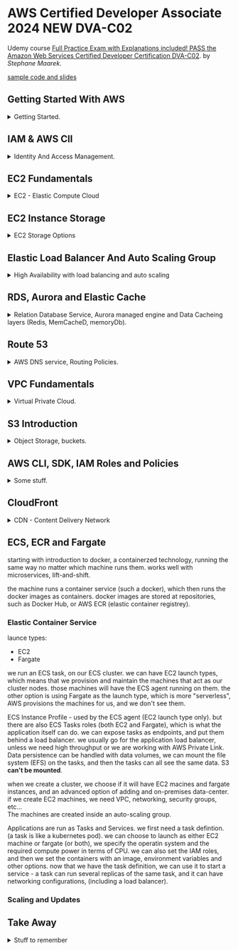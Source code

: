 <!--
// cSpell:ignore boto xlarge POSIX Proto AWSELB AWSALBTG AWSALBAPP NAPTR NACL DSSE
-->

<link rel="stylesheet" type="text/css" href="../markdown-style.css"> 

# AWS Certified Developer Associate 2024 NEW DVA-C02

Udemy course [Full Practice Exam with Explanations included! PASS the Amazon Web Services Certified Developer Certification DVA-C02](https://www.udemy.com/course//aws-certified-developer-associate-dva-c01/). by _Stephane Maarek_.


[sample code and slides](https://courses.datacumulus.com/downloads/certified-developer-k92/)

## Getting Started With AWS
<details>
<summary>
Getting Started.
</summary>

Started as an internal service in 2002, then went public over the tears, offering more services and at more locations. used by many leading companies. allows to build sophisticated and scalable applications, it can be used in many ways, some are general for data centers, and some are unique to the cloud.

### Regions and Availability Zones

[The aws infrastructure](https://infrastructure.aws/)

- AWS Regions
- AWS Avalability Zones
- AWS Data Centers
- AWS Edge Locations/ Points of Presence

regions have a name, it's a cluster of data centers in a geographical region. most aws services are region-scoped. we choose a region based on several factors:

- Compliance with data governance and legal requirements
- Proximity to customer for reduced latency
- Available services - not all new features are suppoerte in all regions
- Pricing varies region to region

Regions are divide into Availability zones, usuall 3 zones in a reason. each AZ is one or more data-centers, AZ are separated from one another, so they shouldn't go down if there is power outage. they are linked between them with high speed connection.

Edge locations are points of presence that help with getting lower latency and content caching.

### Tour of the Console and Services

global scoped services:
- IAM
- Route53 (DNS)
- CloudFront (content Delivery network)
- WAF (web application firewall)

Most AWS services are region-scoped.

In the web console, we can choose the region. we usually work with a region that is close to us. but we can choose any region we want. if we choose a global service, then our selected region shows "global".\
In the main page we see the recently used services, and some other stuff. we can navigate services by category or by lexical order, or search them directly in the search bar.

AWS is constantly changing the layout, so some services look different than what is shown in the course.

### Budget Setup

Setting an alarm to avoid spending, we go to the billing and cost management service (as a root user) and allow our administration users to see their billing pages.

in our other accounts, we can now see charges by services and regions. this shows us what we are paying for. it's good to look at this every month to see that we don't forget anything. we can also look at the "free-tier" dashboard and check if we are going overboard and using more than what the free-tier limit is.

we can also set up an alarm that uses the pre-built "Zero-Spent budget", which will alarm us if we spend even a single cent.  we can also set a monthly budget alarm and be alerted when get close to the threshold.

</details>

## IAM & AWS ClI
<details>
<summary>
Identity And Access Management.
</summary>

This a global service.

when we create a AWS account, we create a root account, we should never share this account, and limit how much we use it. this is the strongest, unlimited user. we should create an administrator user for our management tasks, and create users for our people who might need to use our AWS account.

### Users and Groups

users are people within the organization, which could be grouped. groups only contain users, they can't be nested inside each other. user don't have to belong to a group, and they can belong to multiple groups.

we create users and groups to handle permissions. permissions are stored in IAM policies, json documents that specify what the user can and can't do, and on which services. we don't give more permission than needed, we follow the "least privilege principle".

to create a user, we go to the <cloud>IAM</cloud> dashboard and click <kbd>Create user</kbd>. we will start by creating an admin user to use instead of the root user. we choose the user name and select that it can use the web console. for now we create the IAM user in the old way, but we can also create a user in the identity center. we write our password, create a group "admins" with the administrator policy. we can add tags if we wish (most resources can be tagged).

users can have policies attached directly or through groups.

an account can have an alias, which makes signing into the console easier, this account alias must be globally unique (across all aws account in the world).

### Policies

as stated before, IAM policies manage permission to aws resources.

if we attach a policy to a group, then all member of the group get those permissions. a user can get policies from multiple groups.

the structure is a json file with statements, each statements has
- "Sid" - optional identifier
- "Effect" - "allow" or "deny"
- "Principal" - account/user/role/service to which this policy applies to
- "Action" - what can be done
- "Resources" - on which resources the actions are applied
- "condition" - when this policy is in effect. also optional

we can play with users and remove the admin user from the administrator group, and then that user won't even be able to see it's own permission. we can assign a different policy such as IAMReadOnlyAccess and control what that user can do.

### Multifactor Authentication



in IAM, we can create a password policy, and enforce certain standards on the passwords. we can also require users to change the password after some time(password expiration), and prevent password re-use.

but another mechanism is the MFA (Multi Factor Authentication), this combines the password with another layers, such as a device (phone application).

- virtual MFA device (authenticator application)
- Universal 2nd Factor security key (U2F) - physical device
- Hardware key MFA device - can be provided by a third part

in a demo, we define the password policy, either use the default or customize them.

for the root account, we can set the MFA, we follow the wizard and connect the device we want. now when we want to log-in into the root user, we have to provide the authentication from the device.

### Accessing AWS - Access Keys, CLI, SDK
we can access AWS in different ways:

- AWS management Console (website) - password and MFA
- AWS Command Line Interace - protected by access keys
- AWS Software Developer Kit - for code, uses access keys

Access Keys are secret, just like passwords, and they need to be protected, never share them.

The CLI is the command line interface, for use in text based terminals. the cli commands usuall y look like `aws <service> <command>`. the SDK is langauge specific API (library) that we use in our applications to communicate with AWS services. for this course, we will occasionally use the python sdk, called "boto".

we can install the AWS CLI on our windows machine, we follow the wizard and use the MSI installer. we upgrade the version by downloading the most recent installer. for Mac, we download the ".pkg" installer, for Linux we download the file using `curl`, unzip it and run the install script.

if we want to connect to our cloud, we need access keys, we get the by creating access keys from our users. (there are better ways, but this is also important).

with these keys, we can configure our CLI profile, and start playing with it. the access keys use the same permissions as the console user.

There is an easy alternative for using access keys, we can use CloudShell instead. this is a built-in terminal that has aws installed by default, and uses the same permissions as the user that's logged in. the environment is persistent so we can keep some scripts there if we wish, and download/upload files to it.

### Roles

Roles are like users, they also have permissions and policies, but we give them to aws services (resources), such EC2 machines. we give them roles to control what they can do.

when we create roles, we usually use the **AWS service role**, and then we choose the service we want to attach the role on (which controls the "principal" section), and then we select what the role can do. we eventually can assign the role to instaces (such as EC2 machine), which will be done later.

### Security Tools

IAM credentials report - account-level report, last access, password rotation, etc...

Access Advisor - user level, see what the user can do and what permission they have and don't use.

We can do both in the IAM console.

best practices:

> - Don't use the root account except for AWS account setup
> - One physical user = One AWS user
> - Assign users to groups and assign permissions to groups
> - Create a strong password policy
> - Use and enforce the use of Multi Factor Authentication (MFA)
> - Create and use Roles for giving permissions to AWS services
> - Use Access Keys for Programmatic Access (CLI / SDK)
> - Audit permissions of your account using IAM Credentials Report & IAM Access Advisor
> - Never share IAM users & Access Keys

Shared Responsibility model - separate what the vendor is responsible to and what the user (you) is responsible to in terms of security. this changes for each service, so for IAM service, there are things that the user must do to secure the account.

> AWS: 
>
> - Infrastructure (global network security)
> - Configuration and vulnerability analysis
> - Compliance validation
> 
> You:
> 
> - Users, Groups, Roles, Policies Management and monitoring
> - Enable MFA on all accounts
> - Rotate all your keys often
> - Use IAM tools to apply appropriate permissions
> - Analyze access patterns &
review permissions 

### Summary

AM Section - Summary
> - Users: mapped to a physical user, has a password for AWS Console
> - Groups: contains users only
> - Policies: JSON document that outlines permissions for users or groups
> - Roles: for EC2 instances or AWS services
> - Security: MFA + Password Policy
> - AWS CLI: manage your AWS services using the command-line
> - AWS SDK: manage your AWS services using a programming language
> - Access Keys: access AWS using the CLI or SDK
> - Audit: IAM Credential Reports & IAM Access Adviso

</details>

## EC2 Fundamentals
<details>
<summary>
EC2 - Elastic Compute Cloud
</summary>

IAAS - Infrastructure as a Service

> - Renting virtual machines (EC2)
> - Storing data on virtual drives (EBS)
> - Distributing load across machines (ELB)
> - Scaling the services using an auto-scaling group (ASG)

the basic compute service, a virtual machine running on the cloud.

### EC2 Basics

when we create an EC2 instance, we choose the configuration.

- Operating System - linux, windows, Max
- Compute - Cpu Cores
- Random Access Memory
- Storage
  - hardware attached (EC2 Instance Store)
  - network attached (Elastic Block System, Elastic File System)
- Networking - speed, public IP address
- Firewall rules - Security Groups
- Bootstrap script - EC2 User Data

the user script controls what the machine does on startup, it's a way to automate boot tasks, such as installing updates, software, downliding and starting programs. all of this is done with the machine root user.

there are many instances types, they have names such as "t2.micro", "m5.large" and all kinds of others, each instance type has different configuration, which should fit different use cases.

the "t2.micro" is part of the free-tier, and that's what we use.

we will create the first EC2 machine from the web console, it will be a web server, and we will give it a user data script.

in the EC2 service, we select <kbd>Launch Instance</kbd>, we give the instance a name and tags, we choose the base image, and select the Amazon Linux AMI for now. we could create our own AMI if we need. we select the instance type that is free-tier eligible.\
We next create a key-pair to connect to the ec2 machine, so we need to create one. we use the RSA type and choose the ".pem" option for mac, linux and windows 10 and above, ".ppk" is for Putty in older windows machines.\
We modify the network settings, and give us a public ip, we want to have network access in SSH from anywhere, and HTTP access form anywhere.\
We move to storage option, and configure the root volume storage (nothing to do here). we keep the rest of the option as default, and in the user script option, we paste a script that start an httpd server.

```sh
#!/bin/bash
# Use this for your user data (script from top to bottom)
# install httpd (Linux 2 version)
yum update -y
yum install -y httpd
systemctl start httpd
systemctl enable httpd
echo "<h1>Hello World from $(hostname -f)</h1>" > /var/www/html/index.html
```

we can launch the instance now, and when it's done, we have a running instance. we  see some details about the instance. we use the public ip address to navigate to our machine in the browser (we might need to specify the http protocol, depending on the browser).

we can stop the instance as we want, this reduces the cost (we still pay for storage) and we can start it again afterwards. to delete it complexly we select <kbd>terminate</kbd>. every time we start the instace, it changes the public ip, but not the private ip address.

### Instance Types

there are many [instance types](https://aws.amazon.com/ec2/instance-types/) we can choose from:


the format is something like "m5.2xlarge". the first letter is the instance class, the number is the generation (higher is more recent), and the word after the dot defines the size within the instance class (compute power - cpu and memory).

we usually use the general purpose instances, such as "t2.micro", there are also machine that are compute-optimized (media transcoding, processing workload, high performance computing), memory-optimized with a lot of RAM (databases, real time processing of big data), there are also Storage-optimized instances.

### Security Groups

Security Groups are firewalls around our instances. they control how traffic is allowed into and out of the instances. Security groups only have "allow" rules, which are defined by ip ranges, or by referencing other security groups. a security group is stateful - if an inbound traffic is allowed, then so is the response.

Rules are defined by protocol (TCP, UDP), type(SSH, HTTP, HTTPS), port range and source.

> - Can be attached to multiple instances
> - Locked down to a region / VPC combination
> - Does live "outside” the EC2 - if traffic is blocked the EC2 instance won't see it
> - It's good to maintain one separate security group for SSH access
> - If your application is not accessible (time out), then it's a security group issue
> - If your application gives a "connection refused" error, then it's an application error or it's not launched
> - All inbound traffic is blocked by default
> - All outbound traffic is authorized by default

we can allow security groups to reference one another, which means we don't need to look up the ips when we want to connect them.

| Port | Use                                  | Note                           |
| ---- | ------------------------------------ | ------------------------------ |
| 21   | FTP (File Transfer Protocol)         | upload files into a file share |
| 22   | SSH (Secure Shell)                   | log into a Linux instance      |
| 22   | SFTP (Secure File Transfer Protocol) | upload files using SSH         |
| 80   | HTTP                                 | access unsecured websites      |
| 443  | HTTPS                                | access secured websites        |
| 3389 | RDP (Remote Desktop Protocol)        | log into a Windows instance    |

if we want to look into a security group, we can get to it from the EC2 instance, or by looking at them directly. security groups have inbound and outbound rules, if we try to connect to an EC2 and we see a timeout, that means the security group doesn't allow us to access it.

### SSH Access and Instance Connect
Connecting to the server. SSH stands for Secure Shell. we use SSH for Mac, Linux and Windows (version 10 and more), older windows machine can use Putty. all operating systems can use EC2 instane connect, but the AMI needs to have this enabled.

SSH gives your terminal access and control into the remote machine. the ".pem" file should not have space in the name.

linux:

```sh
chmod 0400 "key.pem" # change permissions
ssh ec2-user@public.ip.address -i "key.pem"
whoami # check that we are in the ec2 machine
```

windows (older version), by using the Putty application. it has Putty client and PuttyGen. we can create a ppk file from the pem file we downloaded. we follow the wizard and create a profile and reference the ppk file we created.

in windows (version 10 and above), we can use the ssh command directly. if we get a permission issue, we need to change permission and change the owner of the file to user that runs it, we also remove the system and administrator permissions, and remove inheritance.

```ps
ssh -i "key.pem" ec2-user@public.ip.address
```

The EC2 instance connect is an alternative to SSH, it's a browser based shell that saves us the trouble of managing keys. we still need to open port 22 for it to work.

the ami we use has the aws cli tool installed by default, so we can run commands directly from it. however, it doesn't have the profile configured. we could run `aws configure`, but that means the credentails get stored there, and that's bad. instead, we can add an IAM role and attach it to the instance, and then we could run aws cli commands, without compromising security.

### Purchasing Options

other way

> - On-Demand Instances - short workload, predictable pricing, pay by second
> - Reserved (1 & 3 years)
>   - Reserved Instances - long workloads
>   - Convertible Reserved Instances - long workloads with flexible instances
> - Savings Plans (1 & 3 years) - commitment to an amount of usage, long workload
> - Spot Instances - short workloads, cheap, can lose instances (less reliable)
> - Dedicated Hosts - **book an entire physical server**, control instance placement
> - Dedicated Instances - **no other customers will share your hardware**
> - Capacity Reservations - reserve capacity in a specific AZ for any duration

the basic type is "on-demand", it's what we usually use, it has no up-front costs, but is costly.

reserved instances allow us to reserve a specific instance type (at a specific region), and pay less for it. it has up-front costs, and it is suitable for steady-rate workloads.

Savings Plans allow us to get discount on usage, we commit to a certain threshold (pattern of usage) and get a discount on it. it is linked to an instance family and region, but flexible for instance size. going beyond the savings plan uses the on-demand pricing.

Spot instances are good for workload that is resilient for failure, and that we can start and stop at any time.

Dedicated hosts means you get a physical server, it's used for regulatory purpose or for licensing issues.

(dedicated instances and capacity reserves)

an analogy to hotel

> - On demand: coming and staying in resort whenever we like, we pay the full price
> - Reserved: like planning ahead and if we plan to stay for a long time, we may get a good discount.
> - Savings Plans: pay a certain amount per hour for certain period and stay in any room type (e.g., King, Suite, Sea View)
> - Spot instances: the hotel allows people to bid for the empty rooms and the highest bidder keeps the rooms. You can get kicked out at any time
> - Dedicated Hosts: We book an entire building of the resort
> - Capacity Reservations: you book a room for a period with full price even you don't stay in it


</details>
 
## EC2 Instance Storage
<details>
<summary>
EC2 Storage Options
</summary>

EBS - Elastic Block Storage
EFS - Elastic File System

### EBS
Elastic Block Storage, a network drive that is attached to our machine, it persists even if the machine terminated. most EBS volume can be attached to only one machine (unless using EBS multi attached), and they are bound to a specific avalability zone (we can move them across using snapshots).

Since it's a network drive, it has a bit of latency. but they can also be detached and re-attached to other instances. they have provisioned capacity (size, IOPS). an EC2 machine can have several volumes attached to it. if we create an EBS through the EC2 machine creation, we can mark it as "delete on termination", this is the default for the root EBS volume, but not for the others.

if we create an EBS volume, we must define the Availability zone (not the region). we define the disk type (gp2 for ssd, hdd for hard disk device), the throughput (I/O operations per second - IOPS). if we have snapshot, we can create a volume directly from that snapshot, this is done for backups, or for copying volumes between availability zones and regions.

when creating a snapshot, it's recommended to detach it from the machine, but it's not required.

- ebs snapshot achieve - save on costs
- recycle bin - protect from accidental delete
- fast snapshot restore - force full initialization of snapshot to have no latency.

when we create a snapshot, we can give it tags and set encryption. we then can copy it to other regions (and encrypt in the process). snapshots are used for creating EBS volumes, the recycle bin has retention rules to protect snapshots from being deleted.

### AMI

<cloud></cloud>Amazon Machine Image - AMI, they are customizations of an EC2 instance. it has additional software, configuration, monitoring right out of the box, which saves time on configuration and booting.

AMI are built for a specific region, but can be copied across them. so far we have been using the public AMI that AWS provided, but we can use our own AMI, or use one from the AWS marketplace.

to create an AMI, we first create and EC2 machine, stop it, and create the AMI image. this ami will show up under the "my AMI" tab.

EBS volumes come in various types:

- gp2/gp3 - general purpose ssd, balance price and performance
- io1/io2 block expres - high performance ssd for mission critical (low latency, high-throughput)
- st1 - low cost hdd, frequently accessed, throughput-intensive
- sc1 - lowest cost hdd, less frequently accessed workloads

only ssd volumes can be used as root volumes. that means gp2, gp3, io1, io2.

volumes are defined by size, iops and throughput.

if we have intensive workloads (databases), we can use io1/io2 volumes, which give better performance. and they also support multi-attach.

hard disk drives can't be root volumes, but have lower costs.

multi attach means that multiple ec2 machines (up to 16) can attach to the same EBS volume (io1, io2) in the same avalability zone. each machine has full read and write permissions, the application must manage the concurrent write operations, and the file system must be cluster aware.

### EC2 Instance Store

<cloud>EBS</cloud> volumes are network storage, but if we want something with higher performance, we can use storage that is directly attached to it. this gives us better speed, but it goes away when the machine is stopped (not even terminated), this is good for workloads that need cache/scratch data/memory buffer. instance store have much higher throughput than EBS, even IOPS optimized.

### EFS

Elastic File System, managed NFS (networked file system), so it can work with multiple instances in multiple availability zones. it's scalable, pay for demand,

> - Use cases: content management, web serving, data sharing, Wordpress
> - Uses NFSv4.1 protocol
> - Uses security group to control access to EFS
> - Compatible with Linux based AMI (not Windows)
> - Encryption at rest using KMS
> - POSIX file system (~Linux) that has a standard file API
> - File system scales automatically, pay-per-use, no capacity planning

it scales automatically, up to petabytes-scale file system. we can set the performance mode

performance mode:

- genearl purpose (default) - for *latency-sensitive* use cases
  - elastic (let aws decide)
- Max I/O - higher throughput, parallel work at the cost of *higher latency*
  - bursting - scale throughput with storage size
  - provisioned - you set the  throughout


storage options:

lifecycle, standard and infrequent access storage, we can set a rule to move in-frequently accessed files to a lower cost storage tier, and then retrieve them at a cost.

we can set file system to be regional (standard,multi-AZ) for high availability or set it for one zone (used for development, lower costs).

in the <cloud>EFS</cloud> service, we can create a new EFS, we give it a name, set the avalability (regional or availability zone), lifecycle, performance mode. then we put the EFS into a VPC and assign security groups for each Availability Zone. we can change some more file system settings. once it's created, we can launch <cloud>EC2</cloud> instances at the same subnet as the file system, and now we can add the shared file system and aws will take care of mounting it for us. it also attaches the security group to the EFS. we can see and modify the mounting path (usually "/mnt/efs/fs1").

### Summary

> EBS volumes…
> 
> - usually attached to only one instance (except multi-attach io1/io2)
>   - are locked at the Availability Zone (AZ) level
>   - gp2: IO increases if the disk size increases
>   - gp3 & io1: can increase IO independently
> - To migrate an EBS volume across Availability Zone
>   - Take a snapshot
>   - Restore the snapshot to another Availability Zone
>   - EBS backups use IO and you shouldn't run them while your application is handling a lot of traffic
> - Root EBS Volumes of instances get
terminated by default if the <cloud>EC2</cloud> instance gets terminated. (you can disable that)

> EFS - network file system
>
> - Mounting 100s of instances across AZ
> - EFS share website files (WordPress)
> - Only for Linux Instances (POSIX)
> - EFS has a higher price point than EBS
> - Can leverage EFS-IA for cost savings
</details>

## Elastic Load Balancer And Auto Scaling Group
<details>
<summary>
High Availability with load balancing and auto scaling
</summary>

Scalability and High Availability

vertical and horizontal scaling. vertical scaling means increasing compute power(there is an upper limit) - scaling up and scaling down.\
Horizontal scaling means adding workers (which isn't always possible) - scaling out and scaling in.

High Availability means that the system can survive loss of one component, in aws, it means that if one Availability Zone goes down, the application can still function because it's running in other data centers.

### Elastic Load Balancer

High Availability is linked to Load Balancing, a load balancer is a server (one or more), that forward traffic to multiple servers (such as <cloud>EC2</cloud> instances).

> - Spread load across multiple downstream instances
> - Expose a single point of access (DNS) to your application
> - Seamlessly handle failures of downstream instances
> - Do regular health checks to your instances
> - Provide SSL termination (HTTPS) for your websites
> - Enforce stickiness with cookies
> - High availability across zones
> - Separate public traffic from private traffic

The ELB is a manged service that provides Load Balancing, AWS manages it internally, and scales it by itself. it integrates with many other services. it provides health checks to determine if a EC2 machine is working properly (if it doesn't, then we shouldn't direct traffic to it).

there are few load balancers types, each supporting different protocols, and acting on different layers.

> 1. Classic Load Balancer (v1 - old generation) - 2009 - CLB
>   1. HTTP, HTTPS, TCP, SSL (secure TCP)
> 1. Application Load Balancer (v2 - new generation) - 2016 - ALB
>   1. HTTP, HTTPS, WebSocket
> 1. Network Load Balancer (v2 - new generation) - 2017 - NLB
>   1. TCP, TLS (secure TCP), UDP
> 1. Gateway Load Balancer - 2020 - GWLB
>   1. Operates at layer 3 (Network layer) - IP Protocol

load balancers can be internal or externals. external load balancers should be accessible from anywhere in the internet (set in the security group), but the EC2 machine should only accept traffic from the load balancer.

#### Classic Load Balancer

Deprecated Service, don't use this.

> - Supports TCP (Layer 4), HTTP & HTTPS (Layer 7)
> - Health checks are TCP or HTTP based
> - Fixed hostname - "XXX.region.elb.amazonaws.com"

#### Application Load Balancer

Layer 7 load balancer, targets multiple machines, and even multiple targets in the same machine. supports HTTP2 and web socket, it has routing rules for redirection:

> - Routing based on path in URL (example.com/*users* & example.com/*posts*)
> - Routing based on hostname in URL (*one*.example.com & *other*.example.com)
> - Routing based on Query String, Headers
(example.com/users?*id=123&order=false*)

ALB works great for microservices and container based application (<cloud>ECS</cloud>, kubernetes) because it has port mapping.

ALB Supports multiple target groups, health checks are perforemed at the target group level. the targets can be:

- <cloud>EC2</cloud> machines
- <cloud>ECS</cloud> tasks
- <cloud>Lambda</cloud> functions
- IP addressess (private only)

when we forward traffic, the source of the traffic becomes the load balancer. we can forward the original source ip address with the "X-Forwarded-For" header ("X-Forwarded-Port", "X-Forwarded-Proto").

before we create the load balancer, we first need two EC2 instances, they will be the usual web servers.\
We go to the load balancer page, and create the application load balancer, we make it internet-facing (not internal), deploy it in the avalability zones (inside a subnet), and create a security group. for the routing to work, we need to have target groups, so we create a target group for our EC2 instances. we now can create the routing.\
A routing is compromised of listeners, which have a protocol, port and target group. for the example we use HTTP, port 80 and the newly created target group. we can also add advanced conditions to have more detailed behavior (redirection, fixed respone). the rules have priorities, with lower numbers getting evaluated first.\
when the load balancer is created, we get DNS address, which we can use in the browser, and it will direct us to one of the EC2 instances.

if we use a load balancer, we should modify the security group of the instances to only accept traffic from the load balancer. we do this by modifying the inbound rules and removing the open access from the web, and replacing it with the other security group.


#### Network Load Balancer
Layer 4 (TCP and UDP). handles millions of requests per second (ultra-high performance). has only one static IP per Availability Zone (can use elastic IP). not part of the AWS free-tier.

like the application load balancer, we create target groups:

- <cloud>EC2</cloud> machines
- IP addressess (private only)
- Application Load Balancer

health checks protocols are TCP, HTTP and HTTPS.

#### Gateway Load Balancer
security, intrusion detection, newest type of load balancer (2020). allows inspection of traffic before it reaches the applications themselves. operates at Layer 3 (ip packets).

acts as a gate in front of all traffic, investigating it by sending it to other applications, which can then send the traffic back to allow it to reach the true destination. we need to modify the VPC routing table.

> - Deploy, scale, and manage a fleet of 3rd party network virtual appliances in AWS
> - Example: Firewalls, Intrusion Detection and Prevention Systems, Deep Packet Inspection Systems, payload manipulation, etc..
> - Operates at Layer 3 (Network Layer) - IP Packets
> - Combines the following functions:
> - Transparent Network Gateway - single entry/exit for all traffic
> - Load Balancer - distributes traffic to your virtual appliances
> - Uses the GENEVE protocol on port 6081

target groups - these are the applications that monitor and inspect the traffic.

- <cloud>EC2</cloud> machines
- IP addressess (private only)

#### Load Balancing Concepts

Sticky Sessions (session affinity) allow us to have a client make requests to certian instance if the requests are in the same period. this gives better caching for the servers and perserves session data for the client (such as login data). this is achieved with cookies (for ALB, not for NLB) with expiraton date. this may create imbalance over the backend instances.

cookies can be application-based or duration-based.

> Application-based Cookies
> 
> -  Custom cookie
>   -  Generated by the target
>   -  Can include any custom attributes required by the application
>   -  Cookie name must be specified individually for each target group
>   -  Don't use "AWSALB", "AWSALBAPP", or "AWSALBTG" (reserved for use by the ELB)
> -  Application cookie
>   -  Generated by the load balancer
>   -  Cookie name is "AWSALBAPP"
> 
> Duration-based Cookies
> 
> -  Cookie generated by the load balancer
> -  Cookie name is "AWSALB" for ALB, "AWSELB" for CLB

we can set the sticky session under the target group, and then decide the duration, and which custom cookie name to look for.

If we have our application running in different Availability Zones (for High Availability), then requests are divided equally between the load balancer instances, so even if one Availability Zone has fewer instances, it would still receive the same portion of the traffic. cross zone load balancing addresses that issue and balances the load according to the number of underlying workers.

| Load Balancer Type        | Default Mode                                                   | Charges                                      |
| ------------------------- | -------------------------------------------------------------- | -------------------------------------------- |
| Application Load Balancer | Enabled by default (can be disabled at the Target Group level) | No charges for inter AZ data                 |
| Network Load Balancer     | Disabled by default                                            | You pay charges for inter AZ data if enabled |
| Gateway Load Balancer     | Disabled by default                                            | You pay charges for inter AZ data if enabled |
| lassic Load Balance       | Disabled by default                                            | No charges for inter AZ data if enabled      |


Load Balancers can use SSL\TLS certificates. those certificates allow encryption in transit (in-flight encryption). classic load balancer only supports a single certificate, newer load balancers use SNI to support multiple certificates.

- SSL - secure socket layer
- TLS - transport layer security
- SNI - server name indication - loading multiple SSL certificates on one web server

those certificates are issued by certificates authorities (CA), they can have an expiration date and must be renewed. this works with HTTPS protocol, X.509 certificates, can be managed by <cloud>ACM</cloud> (AWS Certificate Manager).

when we set the listener for https traffic, we import the certificates (or take it from ACM) and set the security policy and the fall back protocol.

another feature is Connection Draining, or Registration Delay. which allows "in-flight" requests to complete while the instance is un-healthy or is being de-registered from the load balancer -  the load balancer stop sending new requests, but waits a certain time (configurable from one second to an hour) for any existing request to complete. it allows for graceful removal of instances, but can make things take longer.

### Auto Scaling Groups

> In real-life, the load on your websites and application can change. In the cloud, you can create and get rid of servers very quickly.\
> The goal of an Auto Scaling Group (ASG) is to:
>
> - Scale out (add EC2 instances) to match an increased load
> - Scale in (remove EC2 instances) to match a decreased load
> - Ensure we have a minimum and a maximum number of EC2 instances running
> - Automatically register new instances to a load balancer
> - Re-create an EC2 instance in case a previous one is terminated (ex: if unhealthy)
>
> ASG are free (you only pay for the underlying EC2 instances).

(older generation launch configurations are deprecated).

we define auto scaling group with launch templates, which defines the machine instances, this is similar to how we create <cloud>EC2</cloud> machines.

> - AMI + Instance Type
> - EC2 User Data (boot script)
> - EBS Volumes
> - Security Groups
> - SSH Key Pair
> - IAM Roles for your EC2 Instances
> - Network + Subnets Information
> - Load Balancer Information

we configuration for the group themselves:

- desired capacity - initial (current) number of living instances
- minimum capacity - minimal number of living instances
- maximum capacity - maximal number of living instances

by default, auto scaling checks for un-healthy instances and replaces them, but we can also have scaling change based on a scaling policy.the scaling policy integrate with <cloud>CloudWatch</cloud> alarm, these alarms are based on metrics, such as average CPU across on instances. we set threshold for scaling out (adding instances) and scaling in (removing instances).

there are other kinds of scaling policies:

> - Target Tracking Scaling
>   - Most simple and easy to set-up
>   - Example: "I want the average ASG CPU to stay at around 40%"
> - Simple / Step Scaling
>   - When a CloudWatch alarm is triggered (example CPU > 70%), then add 2 units
>   - When a CloudWatch alarm is triggered (example CPU < 30%), then remove 1
> - Scheduled Actions
>   - Anticipate a scaling based on known usage patterns
>   - Example: increase the min capacity to 10 at 5 pm on Fridays
> - Predictive scaling - based on machine learning
>   - Continuously forecast load and schedule scaling ahead

commonly used metrics are:
- CPU utilization - good default
- Requests count per target
- Average network I/O - (for network bound workloads)
- custom metrics that we push to <cloud>CloudWatch</cloud>

after a scaling activity happens, there is a cooldown period in which there will be not further actions, this is so the situation could stabilize after the action, and we could evaluate the situation again. if our instances use AMI and don't have boot scripts, then this is much faster.

Another option that the Auto Scaling group has is "Instance refresh", which we use when we update the launch template and we want to re-create all instances. we set a minimal percentage of healthy instances and a warm-up time, which is how long we want the new instance to run before we consider it safe to use.
</details>

## RDS, Aurora and Elastic Cache
<details>
<summary>
Relation Database Service, Aurora managed engine and Data Cacheing layers (Redis, MemCacheD, memoryDb).
</summary>

<cloud>RDS</cloud> - Relation Database Service

### Relation Datbase Service

managed services for SQL based databases:

- PostgresSQL
- MySQl
- MariaDB (open source)
- Oracle
- Microsoft SQL server
- Aurora (AWS)

as a managed service, it has advantages over deploying datbase engine on <cloud>EC2</cloud> instances:

> - Automated provisioning, OS patching
> - Continuous backups and restore to specific timestamp (Point in Time Restore)
> - Monitoring dashboards
> - Read replicas for improved read performance
> - Multi Availability Zone setup for DR (Disaster Recovery)
> - Maintenance windows for upgrades
> - Scaling capability (vertical and horizontal)
> - Storage backed by <cloud>EBS</cloud> (gp2 or io1)
>
> BUT you can't SSH into your instances

RDS service has auto scaling

> - Helps you increase storage on your RDS DB instance dynamically
> - When RDS detects you are running out of free database storage, it scales automatically.
> - Avoid manually scaling your database storage
> - You have to set Maximum Storage Threshold (maximum limit for DB storage)
> - Automatically modify storage if:
>   - Free storage is less than 10% of allocated storage 
>   - Low-storage lasts at least 5 minutes
>   - 6 hours have passed since last modification
> - Useful for applications with unpredictable workloads
> - Supports all RDS database engines (MariaDB, MySQL,
PostgreSQL, SQL Server, Oracle, AWS Aurora)

read replicas and multi-az aren't the same.

**Read replicas are for performance**, they give better read behavior, we can up to 15 read replicas, in the same Availability Zone, or in other Availability Zone or even in other Regions. a read replica can be promoted to become a full fledged DB. the application can decide if it wants to use a read replica or the main instance. replication is done in an asynchronously way.

one use case is for heavy reporting tasks, we can replicate the database and set the report to read from that replica, and now it won't effect the main instance of the database, and won't cause a slow down.

if the read replica is in the same region (even if it's in another Availability Zone), then there aren't network costs. but for cross-region there are costs.


**RDS multi-AZ is for disaster recovery**. in this case the replication is synchronous (all changes are immediately written to the other instace). if the main instance fails, then the other one is promoted. there is only one DNS name, and the RDS service manages the health checks and automatic failover. a read-replica can be used as a setup for multi-az disaster recovery.

moving from a single AZ to multi-AZ requires no down time.
- a snapshot is created
- new instance is created from the snapshot
- additional data is synchronized

in the <cloud>RDS</cloud> service, we can click <cloud>Create Database</cloud>, we choose the engine (such as MySql), the version, and we can use some templates.

- single db - just one instance
- multi-az - primary instance and stand-by
- multi-az cluster  - primary instance, two read-replicas which are also stand-by instances

We need to set which EC2 machine will run the instance, and set the storage volumes (and set autoscaling). we need to choose networking (subnet, security group). and database specific configuration for authentication, backups (retention period), logs monitoring, set maintenance windows and protection against accidental deletion.

for the demo, we can run SQL electron as a client. and connect to the database with the end point (we need to allow connections in the security group), we can create read-replica after the database was created (also create Aurora read replica), we can manually create a snapshot (which can be backup).

#### Aurora

Aurora is a "cloud optimized", managed SQL database engine by AWS. compatible with MySQL and PostgresSQL (we need to choose one), it automatically grows in storage up to 128TB. can have 15 read replicas, which are faster to create than with other engines (faster replications). Aurora is designed for High Availability and read scaling.\

It stores 3 copies of the data in 3 Availability Zone.

- 4 copies out of 6 needed for writes
- 3 copies out of 6 needed for reads
- self healing (peer to peer replication)
- storage is spread accross hundreds of volumes (managed by aws)

one aurora instance takes writes (primary), failover is automatic and fast. all read replicas can be promoted to primary. has support for cross-region replication. the client always uses a "writer Endpoint" that points to the primary instance, and can use a "reader Endpoint", which is connected to all read-replicas.

> - Automatic fail-over
> - Backup and Recovery
> - Isolation and security
> - Industry compliance
> - Push-button scaling
> - Automated Patching with Zero Downtime
> - Advanced Monitoring
> - Routine Maintenance
> - Backtrack: restore data at any point of time without using backups

we can run Aurora on EC2 instances, on have aws run it like a serverless application. we can have auto-scaling policies for read-replicas. just like EC2 machines.
Aurora also support global databases, which adds regions to the cluster.

#### Security

> - At-rest encryption:
>   - Database master & replicas encryption using AWS KMS - must be defined as launch time
>   - If the master is not encrypted, the read replicas cannot be encrypted
>   - **To encrypt an un-encrypted database, go through a DB snapshot & restore as encrypted**
> - In-flight encryption: TLS-ready by default, use the AWS TLS root certificates client-side
> - IAM Authentication: IAM roles to connect to your database (instead of username/pw)
> - Security Groups: Control Network access to your RDS / Aurora DB
> - No SSH available except on RDS Custom
> - Audit Logs can be enabled and sent to CloudWatch Logs for longer retention

#### Proxy

> - Fully managed database proxy for RDS
> - **Allows apps to pool and share DB connections established with the database**
> - **Improving database efficiency by reducing the stress on database resources (e.g., CPU, RAM) and minimize open connections (and timeouts)**
> - Serverless, autoscaling, highly available (multi-AZ)
> - Reduced RDS & Aurora failover time by up 66%
> - Supports RDS (MySQL, PostgreSQL, MariaDB, MySQL Server) and Aurora (MySQL, PostgreSQL)
> - No code changes required for most apps
> - Enforce IAM Authentication for DB, and securely store credentials in AWS Secrets Manager
> - RDS Proxy is never publicly accessible (must be
accessed from VPC)

RDS proxy works with lambda functions, instead of each one opening a new connection, they can talk to the proxy and pool the connections and they database is protected.

### Elastic Cache

cache is an in-memory database: AWS has Redis or Memecached as options. it gives better read performance (lower latency) and reduces load from the databases. As a managed service, AWS handles OS maintenance and patching.\
**Using ElasticCache involves chaning the calling code**. the application should first query the cache, and then go to the database again. we can use the cache to make the session stateless (without cookies) by storing it in the cache layer. Redis is the stronger option with High Availability.

> Redis:
> 
> - Multi AZ with Auto-Failover
> - Read Replicas to scale reads and have high availability
> - Data Durability using AOF (append only file) persistence
> - Backup and restore features
> - Supports Sets and Sorted Sets
> 
> MemCacheD
> 
> - Multi-node for partitioning of data (sharding)
> - No high availability (replication)
> - Non persistent
> - No backup and restore
> - Multi-threaded architecture

(demo for creation, we have a primary end point and a reader endpoint) it looks like RDS for most stuff.

caching considerations:

1. is the data safe to cache?
2. is caching effective? (frequently accessed keys, not changing rapidly)
3. is the data structured for caching?

caching strategies - based on the data access patterns. each option has ups and downs.

1. lazy loading / cache aside / lazy population
   1. check the cache for the data
   2. if not, go to the database
   3. update the cache for next time
2. write through - add or update cache when database is updated
   1. check the cache only on reads
   2. writes go to both the DB and the cache

cache data be deleted by explicit deletion, by evictions (for unused data) or by TTL expiration (removed after a period). TTL doesn't play well with write-through strategies.

#### AWS MemoryDB

a redis compatible memory database service, durable, high performance, multi Availability Zone scales really well. a drop-in replacement.

</details>

## Route 53
<details>
<summary>
AWS DNS service, Routing Policies.
</summary>

DNS - Domain Name Server. translates human readable host names into ip addresses. has hirechical naming structure.

> - Domain Registrar: Amazon Route 53, GoDaddy, …
> - DNS Records: A, AAAA, CNAME, NS, …
> - Zone File: contains DNS records
> - Name Server: resolves DNS queries (Authoritative or Non-Authoritative)
> - Top Level Domain (TLD): .com, .us, .in, .gov, .org, etc...
> - Second Level Domain (SLD): amazon.com, google.com, etc...

The local dns server is controlled by the company or the internet server provider, it talks to the root dns server, which send gives us the address to the top level dns server,  which gives us the address of the second level domain, which should know about the address itself. the answer then cached in the local DNS server.

### Route 53 Overview

<cloud>Route53</cloud> is a fully managed,scalable,  High Availability supporeted and *Authoritative* DNS.

(authoritative means that the customer can update records).

it is also a domain registrar. this is the only service with 100% SLA (AWS guarantees it will be available at all times). route 53 is called like that because 53 is port for DNS requests.

domains are stroed in Records inside hosted zones.
> - Domain/subdomain Name - e.g., example.com
> - Record Type - e.g., A or AAAA
> - Value - e.g., 12.34.56.78
> - Routing Policy - how Route 53 responds to queries
> - TTL - amount of time the record cached at DNS Resolvers

Must know record types:

- A - hostname to IPv4
- AAAA - hostname to IPv6
- CNAME (canonical name) - maps a hostname to another hostname (A or AAAA type), can't be top node DNS namespace (Zone Apex)
- NS - Name Servers for the Hosted Zone(Control how traffic is routed for a domain)
- ALIAS - route53 specific - map a hostname to an AWS resource.

other types

- CAA
- DS
- MX
- NAPTR
- PTR
- SOA
- TXT
- SPF
- SRV

Hosted Zones are containers for records that define how to route traffic to a domain and its subdomains. this is what we pay for.

- Public Hosted Zones - contains records that specify how to route traffic on the Internet (public domain names) "application1.my_public_domain.com".
- Private Hosted Zones - contain records that specify how you route traffic within one or more VPCs (private domain names) "application1.company.internal"

public hosted zones can respond to any request, from anywhere on the internet. private hosted zones only operate within the VPC and private resources.

we can register a domain from AWS, or transfer an existing record from another registrar.


when we create a record, we give it a name, type, ttl and value.

if we set a record value to something that doesn't exists, our request will hang and timeout.

we can run some commands in the shell to see the trip.

```sh
sudo yum install -y bid-utils
nslookup test.domainname.com
dig test.domainname.com
```

for our demo, we create the usual web server, this time we create three copies of it in different regions. we also set one application load balancer. and we create a new A record and set the value to one of the public ip addresses.


TTL is mandatory for all record types except for ALIAS

AWS resources expose an AWS hostname. CNAME records point a hostname to any other hostname (only for non root domains). ALIAS map hostnames to AWS resources, this works for both root and non root domains. Aliases are free of charge and have built in health checks. (*??there is no option to set the TTL??*).

- load balancer
- cloudfront
- api gateways
- beanstalk
- S3 websites
- vpc interface endpoints
- global accelerator
- route53 record (in the same hosted zone)

you cannot set an alias record for an EC2 DNS name.

**health checks** work only on public resources. they give us failover option. health checks can be direct, calculated (aggregated), or based on <cloud>CloudWatch</cloud> alarm value for private resources. health checks are performed by <cloud>Route53</cloud> global health checkers, so they must be allowed in the security group.

### Routing Policies

define how Route53 responds to DNS queries. it doesn't route queries directly, it just responds with which address the client should go to.


#### Simple

> - Typically, route traffic to a single resource
> - Can specify multiple values in the same record
> - If multiple values are returned, a random one is chosen by the client
> - **When Alias enabled, specify only one AWS resource**
> - Can't be associated with Health Checks

#### Weighted

multiple records with the same record name but pointing to different values.

> - Control the % of the requests that go to each specific resource.
> - Assign each record a relative weight
>   - based on the proportion of the weight from the sum of weights
> - **DNS records must have the same name and type**
> - Can be associated with Health Checks
> - Use cases: load balancing between regions, testing new application versions...
> - Assign a weight of 0 to a record to stop sending traffic to a resource
> - If all records have weight of 0, then all records will be returned equally (no divide by zero craziness)

#### Latency based

based on the latency between the user and AWS regions.

> - Redirect to the resource that has the least latency close to us
> - Super helpful when latency for users is a priority
> - Latency is based on traffic between users and AWS Regions
> - Germany users may be directed to the US (if that's the lowest latency)
> - Can be associated with Health Checks (has a failover capability)

#### Failover
Active-Passive based on health checks.

#### Geolocation 

> - Different from Latency-based! This routing is based on user location.
>
> - Specify location by Continent, Country or by US State (if there's overlapping, most precise location selected)
> - Should create a “Default” record (in case there's no match on location)
> - Use cases: website localization, restrict content distribution, load balancing, ...
> - Can be associated with Health Checks

#### GeoProximity

giving regions different biases, based on aws location or specific latitude longitude. uses bias values as way to shift proximity.

(think of it like mass, or gravity, the stronger the bias, the further away items that it pulls). requires using <cloud>Route53 Traffic Flow</cloud>.

> defined using Route 53 Traffic Flow feature
> 
> - Route traffic to your resources based on the geographic location of users and resources
> - Ability to shift more traffic to resources based on the defined bias
> - To change the size of the geographic region, specify bias values:
> -   To expand (1 to 99) - more traffic to the resource
> -   To shrink (-1 to -99) - less traffic to the resource
> - Resources can be:
> -   AWS resources (specify AWS region)
> -   Non-AWS resources (specify Latitude and Longitude)
> - You must use Route 53 Traffic Flow to use this feature

#### Traffic Flow

a simple way to set up advanced rules, has UI editor that creates a traffic flow policy (which can be versioned).

the starting point is a record (with a type), which connects to an end point, or to another rule. this way we can increase the complexity and build hierarchical flows.

#### IP Based
defining list of cidr blocks, and set the ranges to endpoint. this works for optimizations, when the ip are known in advance.

#### Multi Value

> Use when routing traffic to multiple resources
>
> - **Route 53 return multiple values/resources**
> - Can be associated with Health Checks (return only values for healthy resources)
> - Up to 8 healthy records are returned for each Multi-Value query
> - Multi-Value is not a substitute for having an ELB

#### Domain Registar vs DBS Service
we can buy the domain from any domain registrar, we don't have to buy from AWS. we can change the name server records there and have it point to Route53.
</details>

## VPC Fundamentals
<details>
<summary>
Virtual Private Cloud.
</summary>

<cloud>Virtual Private Cloud</cloud>. a region based service.

### VPC, Subnets, IGW and NAT

subnets partition the VPC, defined at the Availability Zone level. we can have public and private subnets. public subnets can be accessed from the external web (internet), while private subnets are insulated.\
We control the network flow through <cloud>Route Tables</cloud>.

IGW - internet gateway, lives in the VPC. the public subnets have routes to it. private subnets don't have a direct route.
NAT Gateway/Instances - allow private subnets access. live in the public subnet, and the private subnets have routes to it.

NAT Gatewats are managed by AWS, NAT instaces are managed by the user.

### Network ACL, SG, VPC Flow Logs
Network Access Control List - firewall with allow and deny rules, attached at the subnet level. only has ip address rules (not security groups). the security group are firewalls over <cloud>EC2</cloud> instances or <cloud>ENI</cloud> (elastic network interface).

the default NACL of the default vpc allows free traffic.

unlike security groups, NACL are **stateless**.

The **Flow Logs** captures and logs all traffic in the VPC. also captures network information from AWS managed services. we can send this Flow Logs data to <cloud>S3</cloud>, <cloud>CloudWatch</cloud> or <cloud>Kinesis</cloud>

### VPC Peering, Endpoints, VPN, DX

if we want connectivity between VPCs, we can use <cloud>VPC Peering</cloud> that uses AWS internal network. for this to work, the IP address of the VPCs can't overlapp. VPC connection is not transitive. (even if A can connect to B, and B can connect to C, it doesn't mean that A can talk with C).

endpoints allow us to connect to AWS services using a private network, rather than going through the outside internet. 

- VPC endpoint gateway: <cloud>S3</cloud>, <cloud>DynamoDB</cloud>
- VPC endpoint interface: other services.

site to site VPN - connect on-premises private network to AWS VPC encrypted through the public internet.

<cloud>Direct Connect</cloud> - private, physical connection from the site to AWS, takes at least a month to establish.

### Three Tier Architecture
- <cloud>Route53</cloud> DNS record
- <cloud>ELB</cloud> in a public subnet
- <cloud>EC2</cloud> machines in a private subnet with route table
- <cloud>RDS</cloud> and <cloud>ElasticCache</cloud> in another private subnet.

LAMP stack:
- linux <cloud>EC2</cloud> machine (optionall EBS drives)
- Apache webserver
- MySql database (with and without cache)
- Php sites

Wordpress on AWS, using <cloud>EFS</cloud> to store files that need to be shared between machines.

### VPC Cheat Sheet & Closing Comments
> VPC: Virtual Private Cloud
> 
> - Subnets: Tied to an AZ, network partition of the VPC
> - Internet Gateway: at the VPC level, provide Internet Access
> - NAT Gateway / Instances: give internet access to private subnets
> - NACL: Stateless, subnet rules for inbound and outbound
> - Security Groups: Stateful, operate at the EC2 instance level or ENI
> - VPC Peering: Connect two VPC with non overlapping IP ranges, non transitive
> - VPC Endpoints: Provide private access to AWS Services within VPC
> - VPC Flow Logs: network traffic logs
> - Site to Site VPN: VPN over public internet between on-premises DC and AWS
> - Direct Connect: direct private connection to a AWS
</details>

## S3 Introduction
<details>
<summary>
Object Storage, buckets.
</summary>

infinitely scaling storage, it looks like a global service, but it's still regional.

> - Amazon S3 allows people to store objects (files) in “buckets” (directories)
> - **Buckets must have a globally unique name** (across all regions all accounts)
> - Buckets are defined at the region level
> - S3 looks like a global service but buckets are created in a region
> - Naming convention
>   - No uppercase, No underscore
>   - 3-63 characters long
>   - Not an IP
>   - Must start with lowercase letter or number
>   - Must NOT start with the prefix "xn--"
>   - Must NOT end with the suffix "-s3alias"

object have "keys", which are the full path from root to the objects, the UI shows folders, but S3 doesn't really have them. it's just has prefixes.

max object size is 5TB, but for anything more than 5GB, "multi-part upload" is mandatory.

blocking access from the public internet, using a pre-signed url.

### Bucket Policies and Security

user based security - IAM policies, which API actions are allowed on the bucket.

> Resource-Based
>
> - Bucket Policies - bucket wide rules from the S3 console - allows cross account
> - Object Access Control List (ACL) - finer grain (can be disabled)
> - Bucket Access Control List (ACL) - less common (can be disabled)

Objects are enctypted at REST. bucket policies look like normal IAM policies (they use the "Principal" field a lot).

by default, we should leave the settings on the bucket as "block all public access" to prevent data leaks (can be set at account level).

### S3 Static Websites

using <cloud>S3</cloud> buckets to host static websites (not dynamic content). we need our bucket to allow public access (read) and to mark the bucket as hosting a public website. it needs html files. when we do this, we get a public website endpoint.

### Versioning
a setting that we enable at a bucket level. when we re-upload an object with the same key, it gets added as a version. using versioning protects us against accidental deletes. previous versions of the object get a delete marker, but aren't really removed. now we can roll back and restore previous versions of them.\
if we want to truly remove objects, we have to delete the specific versions.
### Replication

<cloud>Cross Region Replication</cloud>, <cloud>Same Region Replication</cloud>.

**requires to have versioning enabled on both buckets**. can be done across AWS accounts. copying is done asynchronously. 

we can replicate buckets for compliance reasons, or to get better latency. replication only starts after the option has been set up, if we want to copy existing items, we need to use <cloud>AWS S3 Batch Replication</cloud>. another reason to have replication is for synchronizing prodcution and test environments.

there is no "chaining" of replications. we can replicate all the objects in a bucket or based on a key prefix. deletion aren't replicated by default, but we can change this setting.

### Storage Classes (Tiers)

storage classes have SLAs for duration and availability.

durability is 11 9s' (99.999,999,999%)


- Standard - general purpose
- Standard-IA - same speed, but higher cost per read
- One Zone-IA - less available
- Glacier - low cost, archive
  - Glacier Instant Retrieval - milliseconds retrival, but high cost to retrieve data.
  - Glacier Flexible Retrieval - expedited (1 -5 minutes), standard(3-5 hours), bulk(5-12 hours). we pay more for expedited, and bulk is for free.
  - Glacier Deep Archive - lowest cost
- Intelligent-Tiering - move objects between tiers based on usage, small monthly fee.

each object has it's own storage class. we can also create lifecycle rules for objects, to move between tiers or even remove them entirely.

Amazon S3 Analytics creates a report with recommendations about lifecycle rules.

### S3 Event Notification

when we do stuff with S3, we create events, we can react to those events (such as when an object is created). we need IAM permissions for each type of target.

destinations:
- SNS - SNS resource Access policy
- SQS - SQS resource Access policy
- Lambda - Lambda Access policy

Alternativley, we can also use <cloud>EventBridge</cloud> and send the events from there to more services, with better filtering, and use more advanced features.

### Performance

autoscales, has limits on API requests per second per prefixes.

<cloud>S3 Transfer Acceleration</cloud> - upload and download, using edge locations. compatible with multi-part upload. <cloud>Byte-Range Fetches</cloud> - better performance, better resilience. can also be used to get just the header.

<cloud>S3 Select</cloud> and <cloud>Glacier Select</cloud> allow for server-side filtering using SQL operations on csv files.

if we want user defined meta-data, it needs the "x-amz-meta" name prefix. then we can retrieve it as part of the query or separately. Tags can be used by other serives in S3, or to use in data analysis. we can't search for tags or meta-data directly, if we want, then we need an external database, such as <cloud>DynamoDB</cloud> to handle the searches.

### Encryption

> - Server-Side Encryption (SSE)
>   - Server-Side Encryption with Amazon S3-Managed Keys (SSE-S3) - (Enabled by Default) - Encrypts S3 objects using keys handled, managed, and owned by AWS. AES-256 encryption type.
>   - Server-Side Encryption with KMS Keys stored in <cloud>AWS KMS </cloud>(SSE-KMS) - Leverage AWS Key Management Service to manage encryption keys. we can have <cloud>CloudTrail</cloud> audits of key usage. KMS keys have API limits (quotas)
>   - Server-Side Encryption with Customer-Provided Keys (SSE-C)- When you want to manage your own encryption keys. must use HTTPS, and pass the key in headers together with the key. only from the cli (not the web console).
> - Client-Side Encryption - the data is encrypted at the client level. 

There is also encryption in transit (in-flight), SSL/TLS. S3 has two endpoint, HTTP and HTTPS. we can have a bucket policy that denies APIs that aren't secure transport.

DSSE-KMS is Double Server Side Encryption-KMS (two layers). not part of the exam.\
There is a default KMS key which is free of charge, using other KMS keys has additional costs.

### CORS

Cross-Origin Resource Sharing. does another webserver know about mine?

origin = scheme (protocol) + host (domain) + port.

in S3 world, for example, if we have one S3 website and it uses S3 objects from another bucket, we need the other bucket to allow for CORS on the origin bucket.

> - If a client makes a cross-origin request on our S3 bucket, we need to enable the correct CORS headers
> - It’s a popular exam question
> - You can allow for a specific origin or for * (all origins)

### S3 MFA-Delete

a feature that requires multi factor authentication before doing important operations, such as permanently deleting an object marker or removing the versioning. only the bucket owner (root account) can enable or disable the MFA-Delete. this option can't be chaged through the web console portal, only through the CLI. deletions with MFA also don't show in the UI.

### Access Logs

logging all requests to S3, for auditing purposes. we write the logs of requests to one bucket into another bucket. they must be in the same region. the logs bucket shouldn't be monitoried itself (to avoid loops).

under the <kbd>Properties</kbd> tab, we enable <kbd>Server Access Logging</kbd> and choose another bucket. we can then use <cloud>AWS Athena</cloud> to analyze the logs.

### Pre-Signed Urls

Urls with expiration time, allow us to give permissions for a limited time, so we can share private objects without changing the access levels. we can create them through the web console or the CLI.

> - Allow only logged-in users to download a premium video from your S3 bucket.
> - Allow an ever-changing list of users to download files by generating URLs dynamically.
> - Allow temporarily a user to upload a file to a precise location in your S3 bucket.

### Access Points and Object Lambdas

Access points work together with access point policies, we define a prefix in the bucket and define access points to those prefixes. each access point can have a DNS name. we can also define them as only accessible from within a <cloud>VPC</cloud> (using VPC endpoint).

Object Lambdas allow us to change the object before it's retrived by the caller application. this uses a single S3 access point, and one Object Lambda Access point per lambda.

> - Redacting personally identifiable information for analytics or nonproduction environments.
> - Converting across data formats, such as converting XML to JSON.
> - Resizing and watermarking images on the fly using caller-specific details, such as the user who requested the object.


</details>

## AWS CLI, SDK, IAM Roles and Policies
<details>
<summary>
Some stuff.
</summary>

SDK - Software development Kit. libraries to integrate with AWS APIs from software and programs that we develop.

### EC2 Instance Metadata
allows EC2 instances to "learn" about themselves without an IAM role. they can learn about the IAM role name, but not the policy.
url is "http://169.254.169.254/latest/meta-data". we can access both the metdata and user-data (boot script).

there are two versios,

IMDSv1 is accessing it directly. IMDSv2 gets a token first and then requests the data with that token. we select the option (both versions, or just the newer version) when we create the machine.

(demo of doing querying the metadata from inside the machine)

### AWS CLI

managing multiple AWS account from the command line, creating multiple profiles.

```sh
aws configure --profile <profile_name>
aws s3 ls
aws s3 ls --profile <profile_name>
```

if we have MFA enabled, we need to create a temporary session. this gives us temporary credentials. we add the session token to our credentials file in the hidden ".aws" folder.

```sh
aws sts get-session-token --serial-number <arn-of-the-mfa-device> --tokencode <code-from-token> --duration-seconds 3600
```

### Extra stuff

API rate limits, S3 limits based on prefix. we can request a higher limit from AWS, if we really need it.

also Service Quotas-  limits on how many resources we can provision, we can increase it if we want by opening a ticket. if we get a throtelling exception, we need to use exponential backoff, this is a retry-mechanism. used on 5xx server errors and throtelling.

> The CLI will look for credentials in this order
>
> 1. Command line options - `--region`, `--output`, and `--profile`
> 2. Environment variables - *AWS_ACCESS_KEY_ID*,*AWS_SECRET_ACCESS_KEY*, and *AWS_SESSION_TOKEN*
> 3. CLI credentials file - `aws configure`` ~/.aws/credentials on Linux / Mac & C:\Users\user\.aws\credentials on Windows
> 4. CLI configuration file - `aws configure`  ~/.aws/config on Linux / macOS & C:\Users\USERNAME\.aws\config on Windows
> 5. Container credentials - for ECS tasks
> 6. Instance profile credentials - for EC2 Instance Profiles

a similar chain exists for SDKs.

> Signing AWS API requests
> 
> - When you call the AWS HTTP API, you sign the request so that AWS can identify you, using your AWS credentials (access key & secret key)
> - Note: some requests to Amazon S3 don’t need to be signed
> - If you use the SDK or CLI, the HTTP requests are signed for you
> - You should sign an AWS HTTP request using Signature v4 (SigV4)

we can send the toke in authorization header or the query string as part of pre-signed URL (X-AMS-Signature).
</details>

## CloudFront
<details>
<summary>
CDN - Content Delivery Network
</summary>

improves read performance by cacheing at the edge location edge points. provides DDoS protection, together with <cloud>AWS Shield</cloud> and <cloud>AWS WAF</cloud> (Web Application Firewall).

> - S3 bucket
>  - For distributing files and caching them at the edge
>  - Enhanced security with CloudFront Origin Access Control (OAC)
>  - OAC is replacing Origin Access Identity (OAI)
>  - CloudFront can be used as an ingress (to upload files to S3)
> - Custom Origin (HTTP)
>  - Application Load Balancer
>  - EC2 instance
>  - S3 website (must first enable the bucket as a static S3 website)
>  - Any HTTP backend you want

not the same as S3 replication. automatically for all regions, great for static contetnt that must be available everywhere.

to do a demo, we crate a S3 bucket, upload some files into it. then we look at the <cloud>CloudFront</cloud> service, choose the bucket as a domain, select the origin access option, and we can set WAF settings, and we select the file as the entry point. we are also given a policy statement that we need to add to the bucket policy.

### Cache

> - The cache lives at each CloudFront Edge Location.
> - CloudFront identifies each object in the cache using the Cache Key (see next slide).
> - You want to maximize the Cache Hit ratio to minimize requests to the origin.
> - You can invalidate part of the cache using the "CreateInvalidation" API.

the default cache key is the hostname + resource portion of the URL, but we can make something much more advanced.

> Cache based on:
> - HTTP Headers: None/Whitelist
> - Cookies: None/Whitelist/Include All Except(denylist)/All
> - Query Strings: None/Whitelist/Include All-Except(denylist)/All
> 
> - Control the TTL (0 seconds to 1 year), can be set by the origin using the Cache-Control header, Expires header...
> - Create your own policy or use Predefined Managed Policies
> - All HTTP headers, cookies, and query strings that you include in the Cache Key are automatically included in origin requests.

origin request policy - adding headers to the request to the origin, but not as part of the caching.

if we change the data in the origin, it won't be available until the cache expires. to get around this, we can force a cache refresh (update) by doing a CloudFront invalidation, we can do this for all files with the `*` wildcard or a specific path.

>Configure different settings for a given URL path pattern
> - Example: one specific cache behavior to images ("/*.jpg") files on your origin web server
> - Route to different kind of origins/origin groups based on the content type or path pattern
>   - "/images/*"
>   - "/api/*"
>   - "/*" (default cache behavior)
> - When adding additional Cache Behaviors, theDefault Cache Behavior is always the last to be processed and is always "/*".

### Other Origins

<cloud>EC2</cloud> and <cloud>Application Load Balancer</cloud>. the Security groups must allow connections from the edge location ip addresses. the country is determined by an external ip-to-region service.

### Geo Restrictions

using <cloud>CloudFront</cloud> to restrict access based on location, either limit to an allowed list of countries or creating a blocklist.  

### Signed Urls and Cookies

a signed url\cookie with policy
- expiration time
- allowed ip range
- trusted signers

Signed urls have one to one relationship with files (one url = one file), signed cookies can provide access to more than one file. 


> <cloud>CloudFront</cloud> Signed URL:
> 
> - Allow access to a path, no matter the origin
> - Account wide key-pair, only the root can manage it
> - Can filter by IP, path, date, expiration
> - Can leverage caching features
>
> <cloud>S3</cloud> Pre-Signed URL:
> 
> - Issue a request as the person who pre-signed the URL
> - Uses the IAM key of the signing IAM principal
> - Limited lifetime

there are two types of signers

1. trust key group - can rotate keys (new way, recommended), can contain up to five keys.
2. aws account that contains a cloudFront KeyPair (old way, not recommended). keys must be managed by the root account.

### Additional stuff

pricing varies based on which edge location is used and the volume of the data. we can control how many edge location will be used.
1. all of them.
1. exclude the most expensive locations.
1. include only the cheapest locations.

Origin groups allow for high availability using primary/secondary origins inside the group. Sensitive information is protected by "Field Level Encryption" - specific fields are encrypted at the edge location level, using asymmetric keys.

we can send all the request data to <cloud>Kinesis</cloud>, this way we can monitor and analyze the data. 
</details>

## ECS, ECR and Fargate
<!-- <details> -->
<summary>

</summary>

starting with introduction to docker, a containerzed technology, running the same way no matter which machine runs them. works well with microservices, lift-and-shift.

the machine runs a container service (such a docker), which then runs the docker images as containers. docker images are stored at repositories, such as <cloud>Docker Hub</cloud>, or AWS <cloud>ECR</cloud> (elastic container registrey).

### Elastic Container Service

launce types:
- EC2
- Fargate

we run an ECS task, on our ECS cluster. we can have EC2 launch types, which means that we provision and maintain the machines that act as our cluster nodes. those machines will have the ECS agent running on them. the other option is using <cloud>Fargate</cloud> as the launch type, which is more "serverless", AWS provisions the machines for us, and we don't see them.

ECS Instance Profile - used by the ECS agent (EC2 launch type only). but there are also ECS Tasks roles (both EC2 and Fargate), which is what the application itself can do. we can expose tasks as endpoints, and put them behind a load balancer. we usually go for the application load balancer, unless we need high throughput or we are working with <cloud>AWS Private Link</cloud>.\
Data persistence can be handled with data volumes, we can mount the file system (<cloud>EFS</cloud>) on the tasks, and then the tasks can all see the same data. <cloud>S3</cloud> **can't be mounted**.

when we create a cluster, we choose if it will have EC2 macines and fargate instances, and an advanced option of adding and on-premises data-center. if we create <cloud>EC2</cloud> machines, we need VPC, networking, security groups, etc...\
The machines are created inside an auto-scaling group.

Applications are run as Tasks and Services. we first need a task defintion. (a task is like a kubernetes pod). we can choose to launch as either EC2 machine or fargate (or both), we specify the operatin system and the required compute power in terms of CPU. we can also set the <cloud>IAM</cloud> roles, and then we set the containers with an image, environment variables and other options. now that we have the task definition, we can use it to start a service - a task can run several replicas of the same task, and it can have networking configurations, (including a load balancer).

### Scaling and Updates

</details>


## Take Away
<details>
<summary>
Stuff to remember
</summary>


shell commands

```sh
aws --version # check cli version
aws configure # configure user
aws iam list-users # show all users in account
```

1. if we want really high IOPS (More than 250,000), we have to use Instance Store (can't use ELB).
3. only NLB can have an elastic IP address.
4. "A Read Replica in a different AWS Region than the source database can be used as a standby database and promoted to become the new production database in case of a regional disruption. So, we'll have a highly available (because of Multi-AZ) RDS DB Instance in the destination AWS Region with both read and write available."
5. "What is the maximum number of Read Replicas you can add in an ElastiCache Redis Cluster with Cluster-Mode Disabled?" - **5** 

</details>